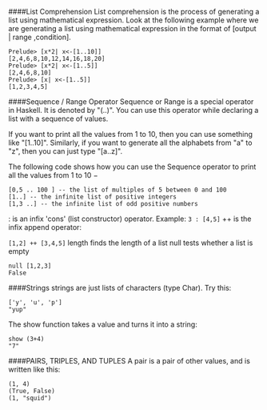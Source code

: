 ####List Comprehension
List comprehension is the process of generating a list using mathematical expression. Look at the following example where we are generating a list using mathematical expression in the format of [output | range ,condition].

```
Prelude> [x*2| x<-[1..10]] 
[2,4,6,8,10,12,14,16,18,20]
Prelude> [x*2| x<-[1..5]] 
[2,4,6,8,10]
Prelude> [x| x<-[1..5]] 
[1,2,3,4,5]
```
####Sequence / Range Operator
Sequence or Range is a special operator in Haskell. It is denoted by "(..)". You can use this operator while declaring a list with a sequence of values.

If you want to print all the values from 1 to 10, then you can use something like "[1..10]". Similarly, if you want to generate all the alphabets from "a" to "z", then you can just type "[a..z]".

The following code shows how you can use the Sequence operator to print all the values from 1 to 10 −


```
[0,5 .. 100 ] -- the list of multiples of 5 between 0 and 100 
[1..] -- the infinite list of positive integers
[1,3 ..] -- the infinite list of odd positive numbers
```
: is an infix 'cons' (list constructor) operator.  Example:
```3 : [4,5]```
++ is the infix append operator:

```[1,2] ++ [3,4,5]```
length finds the length of a list
null tests whether a list is empty
```
null [1,2,3]
False
```
####Strings
strings are just lists of characters (type Char).  Try this:
```
['y', 'u', 'p']
"yup"

```

The show function takes a value and turns it into a string:
```
show (3+4)
"7"
```
####PAIRS, TRIPLES, AND TUPLES
A pair is a pair of other values, and is written like this:
```
(1, 4)
(True, False)
(1, "squid")
```